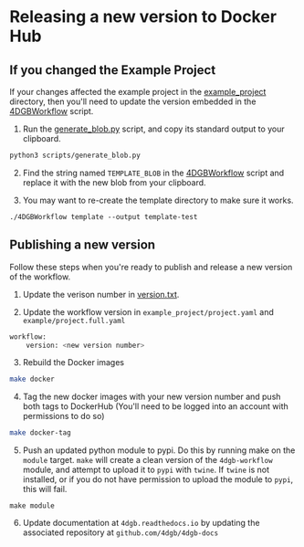 # Releasing a new version to Docker Hub

## If you changed the Example Project

If your changes affected the example project in the [example_project](../example_project/) directory, then you'll need to update the version embedded in the [4DGBWorkflow](../4DGBWorkflow) script.

1. Run the [generate_blob.py](../scripts/generate_blob.py) script, and copy its standard output to your clipboard.
```sh
python3 scripts/generate_blob.py
```

2. Find the string named `TEMPLATE_BLOB` in the [4DGBWorkflow](../4DGBWorkflow) script and replace it with the new blob from your clipboard.

3. You may want to re-create the template directory to make sure it works.
```
./4DGBWorkflow template --output template-test
```

## Publishing a new version

Follow these steps when you're ready to publish and release a new version of the workflow.

1. Update the verison number in [version.txt](../version.txt).

2. Update the workflow version in ``example_project/project.yaml`` and ``example/project.full.yaml`` 
```sh
workflow:
    version: <new version number>
```
3. Rebuild the Docker images
```sh
make docker
```

4. Tag the new docker images with your new version number and push both tags to DockerHub (You'll need to be logged into an account with permissions to do so)
```sh
make docker-tag
```

5. Push an updated python module to pypi. Do this by running make on the `module` target. `make` will
create a clean version of the `4dgb-workflow` module, and attempt to upload it to `pypi` with `twine`.
If `twine` is not installed, or if you do not have permission to upload the module to `pypi`, this 
will fail.

```
make module
```

6. Update documentation at ``4dgb.readthedocs.io`` by updating the associated repository at 
``github.com/4dgb/4dgb-docs``



